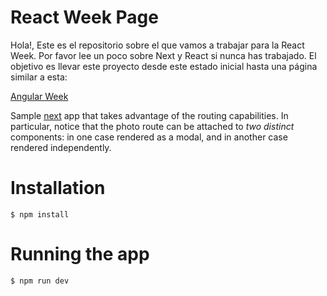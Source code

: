 
# React Week Page

Hola!, Este es el repositorio sobre el que vamos a trabajar para la React Week. Por favor lee un poco sobre Next y React si nunca has trabajado. El objetivo es llevar este proyecto desde este estado inicial hasta una página similar a esta: 

[Angular Week](https://angularweek.org/)

Sample [next](https://github.com/zeit/next.js) app that takes advantage of the
routing capabilities. In particular, notice that the photo route can be attached to _two distinct_ components: in one case rendered as a modal, and in another case rendered independently.


# Installation

    $ npm install

# Running the app

    $ npm run dev
